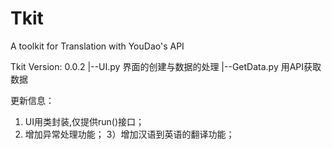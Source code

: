 # Tkit
A toolkit for Translation with YouDao's API 

Tkit
Version: 0.0.2
|--UI.py  界面的创建与数据的处理
|--GetData.py   用API获取数据

更新信息：
1) UI用类封装,仅提供run()接口；
2) 增加异常处理功能；
3）增加汉语到英语的翻译功能；
